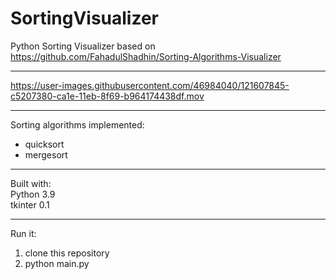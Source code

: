 # SortingVisualizer
Python Sorting Visualizer based on https://github.com/FahadulShadhin/Sorting-Algorithms-Visualizer 

---

https://user-images.githubusercontent.com/46984040/121607845-c5207380-ca1e-11eb-8f69-b964174438df.mov

---

Sorting algorithms implemented: 
- quicksort 
- mergesort 

___

Built with: \
Python 3.9 \
tkinter 0.1 

___

Run it:
1. clone this repository
2. python main.py
